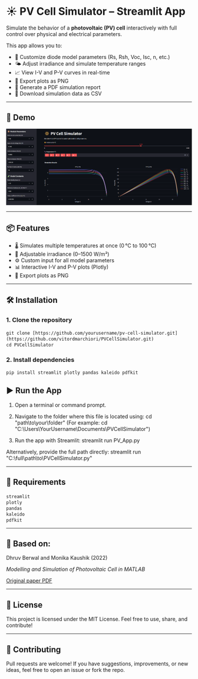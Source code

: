 # ☀️ PV Cell Simulator – Streamlit App

Simulate the behavior of a **photovoltaic (PV) cell** interactively with full control over physical and electrical parameters.

This app allows you to:
- 🔧 Customize diode model parameters (Rs, Rsh, Voc, Isc, n, etc.)
- 🌤 Adjust irradiance and simulate temperature ranges
- 📈 View I-V and P-V curves in real-time
- 📸 Export plots as PNG
- 📄 Generate a PDF simulation report
- 💾 Download simulation data as CSV

---

## 🚀 Demo

![App](Screenshots/PVCellSimulator.png)

---

## 📦 Features

- 🌡 Simulates multiple temperatures at once (0 °C to 100 °C)
- 📐 Adjustable irradiance (0–1500 W/m²)
- ⚙️ Custom input for all model parameters
- 📊 Interactive I-V and P-V plots (Plotly)
- 📸 Export plots as PNG

---

## 🛠 Installation

### 1. Clone the repository

```
git clone [https://github.com/yourusername/pv-cell-simulator.git](https://github.com/vitordmarchiori/PVCellSimulator.git)
cd PVCellSimulator
```

### 2. Install dependencies
```
pip install streamlit plotly pandas kaleido pdfkit
```

## ▶️ Run the App

1. Open a terminal or command prompt.
2. Navigate to the folder where this file is located using:
    cd "path\to\your\folder"
    (For example: cd "C:\Users\YourUsername\Documents\PVCellSimulator")

3. Run the app with Streamlit:
    streamlit run PV_App.py

Alternatively, provide the full path directly:
    streamlit run "C:\full\path\to\PVCellSimulator.py"

---

## 📄 Requirements

```
streamlit
plotly
pandas
kaleido
pdfkit
```

---

## 🧠 Based on:

Dhruv Berwal and Monika Kaushik (2022)

*Modelling and Simulation of Photovoltaic Cell in MATLAB*

[Original paper PDF](https://doi.org/10.53550/EEC.2022.v28i08s.006)

---

## 📜 License

This project is licensed under the MIT License.
Feel free to use, share, and contribute!

---

## 🙌 Contributing

Pull requests are welcome!
If you have suggestions, improvements, or new ideas, feel free to open an issue or fork the repo.
